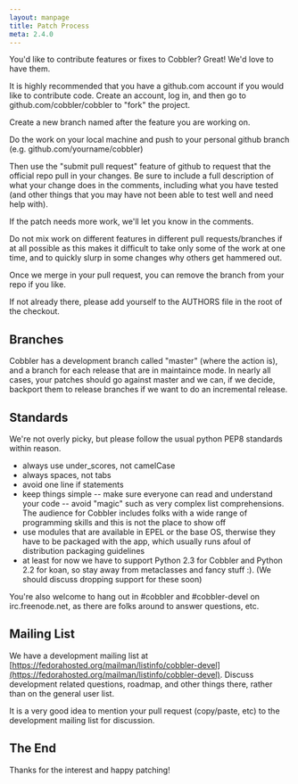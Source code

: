 ```yaml
---
layout: manpage
title: Patch Process
meta: 2.4.0
---
```


You'd like to contribute features or fixes to Cobbler? Great! We'd
love to have them.

It is highly recommended that you have a github.com account if you would
like to contribute code.   Create an account, log in, and then go
to github.com/cobbler/cobbler to "fork" the project.

Create a new branch named after the feature you are working on.

Do the work on your local machine and push to your personal github
branch (e.g. github.com/yourname/cobbler)

Then use the "submit pull request" feature of github to request that
the official repo pull in your changes.  Be sure to include a full
description of what your change does in the comments, including
what you have tested (and other things that you may have not been
able to test well and need help with).

If the patch needs more work, we'll let you know in the comments.

Do not mix work on different features in different pull requests/branches if at
all possible as this makes it difficult to take only some of the work at
one time, and to quickly slurp in some changes why others get hammered out.

Once we merge in your pull request, you can remove the branch from your repo if you
like.   

If not already there, please add yourself to the AUTHORS file in the root of the checkout.

## Branches

Cobbler has a development branch called "master"
(where the action is), and a branch for each release that are in maintaince mode.
In nearly all cases, your patches should go against master and we can, if we decide,
backport them to release branches if we want to do an incremental release.

## Standards

We're not overly picky, but please follow the usual python PEP8 standards
within reason.   

-   always use under\_scores, not camelCase
-   always spaces, not tabs
-   avoid one line if statements
-   keep things simple -- make sure everyone can read and     understand your code -- avoid "magic" such as very
    complex list comprehensions.   The audience for Cobbler     includes folks with a wide range of programming skills and
    this is not the place to show off
-   use modules that are available in EPEL or the base OS, therwise they have to be packaged with the app, which usually runs afoul of distribution packaging guidelines
-   at least for now we have to support Python 2.3 for Cobbler and
    Python 2.2 for koan, so stay away from metaclasses and fancy stuff
    :).  (We should discuss dropping support for these soon)

You're also welcome to hang out in \#cobbler and
\#cobbler-devel on irc.freenode.net, as there are folks around to
answer questions, etc.

## Mailing List

We have a development mailing list at [https://fedorahosted.org/mailman/listinfo/cobbler-devel](https://fedorahosted.org/mailman/listinfo/cobbler-devel).  Discuss development related questions,
roadmap, and other things there, rather than on the general user list.

It is a very good idea to mention your pull request (copy/paste, etc) to the development mailing
list for discussion.

## The End

Thanks for the interest and happy patching!


